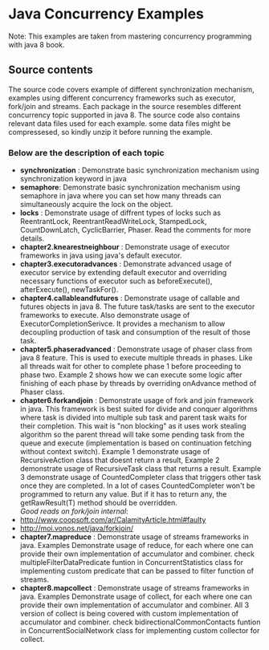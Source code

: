 # Java Concurrency Examples
Note: This examples are taken from mastering concurrency programming with java 8 book.
## Source contents
The source code covers example of different synchronization mechanism, examples using different concurrency frameworks such as executor, fork/join and streams.
Each package in the source resembles different concurrency topic supported in java 8. The source code also contains relevant data files used for each example. some data files might be compressesed, so kindly unzip it before running the example.
### Below are the description of each topic
- <b>synchronization</b> : Demonstrate basic synchronization mechanism using synchronization keyword in java
- <b>semaphore</b>: Demonstrate basic synchronization mechanism using semaphore in java where you can set how many threads can simultaneously acquire the lock on the object.
- <b>locks</b> :  Demonstrate usage of diffrent types of locks such as ReentrantLock, ReentrantReadWriteLock, StampedLock, CountDownLatch, CyclicBarrier, Phaser. Read the comments for more details.
- <b>chapter2.knearestneighbour</b> : Demonstrate usage of executor frameworks in java using java's default executor.
- <b>chapter3.executoradvances</b> : Demonstrate advanced usage of executor service by extending default executor and overriding necessary functions of executor such as beforeExecute(), afterExecute(), newTaskFor().
- <b>chapter4.callableandfutures</b> : Demonstrate usage of callable and futures objects in java 8. The future task/tasks are sent to the executor frameworks to execute. Also demonstrate usage of ExecutorCompletionSerivce. It provides a mechanism to allow decoupling production of task and consumption of the result of those task.
- <b>chapter5.phaseradvanced</b> : Demonstrate usage of phaser class from java 8 feature. This is used to execute multiple threads in phases. Like all threads wait for other to complete phase 1 before proceeding to phase two. Example 2 shows how we can execute some logic after finishing of each phase by threads by overriding onAdvance method of Phaser class.
- <b>chapter6.forkandjoin</b> : Demonstrate usage of fork and join framework in java. This framework is best suited for divide and conquer algorithms where task is divided into multiple sub task and parent task waits for their completion. This wait is "non blocking" as it uses work stealing algorithm so the parent thread will take some pending task from the queue and execute (implementation is based on continuation fetching without context switch). Example  1 demonstrate usage of RecursiveAction class that doesnt return a result, Example 2 demonstrate usage of RecursiveTask class that returns a result. Example 3 demonstrate usage of CountedCompleter class that triggers other task once they are completed.
In a lot of cases CountedCompleter won't be programmed to return any value. But if it has to return any, the getRawResult(T) method should be overridden.<br>
<i>Good reads on fork/join internal</i>:
 - http://www.coopsoft.com/ar/CalamityArticle.html#faulty
 - http://moi.vonos.net/java/forkjoin/
- <b>chapter7.mapreduce</b> : Demonstrate usage of streams  frameworks in java. Examples Demonstrate usage of reduce, for each where one can provide their own implementation of accumulator and combiner. check multipleFilterDataPredicate funtion in ConcurrentStatistics class for implementing custom predicate that can be passed to filter function of streams.
- <b>chapter8.mapcollect</b> : Demonstrate usage of streams  frameworks in java. Examples Demonstrate usage of collect, for each where one can provide their own implementation of accumulator and combiner. All 3 version of collect is being covered with custom implementation of accumulator and combiner. check bidirectionalCommonContacts funtion in ConcurrentSocialNetwork class for implementing custom collector for collect.
